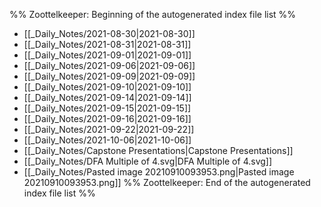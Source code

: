 %% Zoottelkeeper: Beginning of the autogenerated index file list  %%
-  [[_Daily_Notes/2021-08-30|2021-08-30]]
-  [[_Daily_Notes/2021-08-31|2021-08-31]]
-  [[_Daily_Notes/2021-09-01|2021-09-01]]
-  [[_Daily_Notes/2021-09-06|2021-09-06]]
-  [[_Daily_Notes/2021-09-09|2021-09-09]]
-  [[_Daily_Notes/2021-09-10|2021-09-10]]
-  [[_Daily_Notes/2021-09-14|2021-09-14]]
-  [[_Daily_Notes/2021-09-15|2021-09-15]]
-  [[_Daily_Notes/2021-09-16|2021-09-16]]
-  [[_Daily_Notes/2021-09-22|2021-09-22]]
-  [[_Daily_Notes/2021-10-06|2021-10-06]]
-  [[_Daily_Notes/Capstone Presentations|Capstone Presentations]]
-  [[_Daily_Notes/DFA Multiple of 4.svg|DFA Multiple of 4.svg]]
-  [[_Daily_Notes/Pasted image 20210910093953.png|Pasted image 20210910093953.png]]
%% Zoottelkeeper: End of the autogenerated index file list  %%
